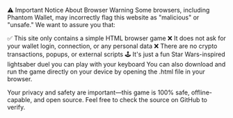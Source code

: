 ⚠️ Important Notice About Browser Warning
Some browsers, including Phantom Wallet, may incorrectly flag this website as "malicious" or "unsafe." We want to assure you that:

✅ This site only contains a simple HTML browser game
❌ It does not ask for your wallet login, connection, or any personal data
❌ There are no crypto transactions, popups, or external scripts
🕹️ It's just a fun Star Wars-inspired lightsaber duel you can play with your keyboard
You can also download and run the game directly on your device by opening the .html file in your browser.

Your privacy and safety are important—this game is 100% safe, offline-capable, and open source.
Feel free to check the source on GitHub to verify.
